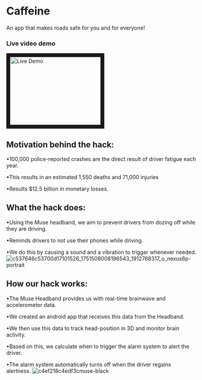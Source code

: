 # Caffeine
An app that makes roads safe for you and for everyone!

### Live video demo
<a href="http://www.youtube.com/watch?feature=player_embedded&v=SrqXLN80N_A
" target="_blank"><img src="https://cloud.githubusercontent.com/assets/23586027/23636757/546595c0-02a5-11e7-8d96-e05fe429402d.png" 
alt="Live Demo" width="240" height="180" border="10" /></a>

## Motivation behind the hack:

•100,000 police-reported crashes are the direct result of driver fatigue each year.

•This results in an estimated 1,550 deaths and 71,000 injuries 

•Results $12.5 billion in monetary losses.

## What the hack does: 

•Using the Muse headband, we aim to prevent drivers from dozing off while they are driving. 

•Reminds drivers to not use their phones while driving. 

•We do this by causing a sound and a vibration to trigger whenever needed.
![c537646c53700d17101526_1751508008196543_1912768317_o_nexus6p-portrait](https://cloud.githubusercontent.com/assets/23586027/23636757/546595c0-02a5-11e7-8d96-e05fe429402d.png) 


## How our hack works: 

•The Muse Headband provides us with real-time brainwave and accelerometer data. 

•We created an android app that receives this data from the Headband. 

•We then use this data to track head-position in 3D and monitor brain activity. 

•Based on this, we calculate when to trigger the alarm system to alert the driver. 

•The alarm system automatically turns off when the driver regains alertness.
![c4ef218c4edf3cmuse-black](https://cloud.githubusercontent.com/assets/23586027/23636831/c7d7340a-02a5-11e7-8e4b-31d0860e733e.png)
